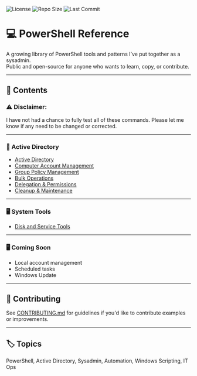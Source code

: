 ![License](https://img.shields.io/github/license/CyberNomadX/powershell-reference)
![Repo Size](https://img.shields.io/github/repo-size/CyberNomadX/powershell-reference)
![Last Commit](https://img.shields.io/github/last-commit/CyberNomadX/powershell-reference)

# 💻 PowerShell Reference

A growing library of PowerShell tools and patterns I’ve put together as a sysadmin.  
Public and open-source for anyone who wants to learn, copy, or contribute.

---

## 📂 Contents

### ⚠️ Disclaimer:
I have not had a chance to fully test all of these commands. Please let me know if any need to be changed or corrected.

---

### 🔐 Active Directory

- [Active Directory](ad/Active_Directory.md)
- [Computer Account Management](ad/Computer_Account_Management.md)
- [Group Policy Management](ad/Group_Policy_Management.md)
- [Bulk Operations](ad/Bulk_Operations.md)
- [Delegation & Permissions](ad/Delegation_and_Permissions.md)
- [Cleanup & Maintenance](ad/Cleanup_and_Maintenance.md)

---

### 🖥️ System Tools

- [Disk and Service Tools](system/Disk_and_Service_Tools.md)

---
### 🖥️ Coming Soon

- Local account management
- Scheduled tasks
- Windows Update

---

## 🤝 Contributing

See [CONTRIBUTING.md](CONTRIBUTING.md) for guidelines if you'd like to contribute examples or improvements.

---

## 🏷️ Topics

PowerShell, Active Directory, Sysadmin, Automation, Windows Scripting, IT Ops
